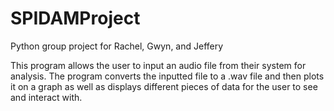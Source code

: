 # SPIDAMProject
Python group project for Rachel, Gwyn, and Jeffery

This program allows the user to input an audio file from their system for analysis.
The program converts the inputted file to a .wav file and then plots it on a graph as
well as displays different pieces of data for the user to see and interact with.
